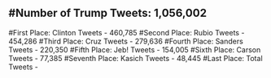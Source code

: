 #Number of Trump Tweets: 1,056,002
---
#First Place: Clinton Tweets - 460,785
#Second Place: Rubio Tweets - 454,286
#Third Place: Cruz Tweets - 279,636
#Fourth Place: Sanders Tweets - 220,350
#Fifth Place: Jeb! Tweets - 154,005
#Sixth Place: Carson Tweets - 77,385
#Seventh Place: Kasich Tweets - 48,445
#Last Place: Total Tweets -  

